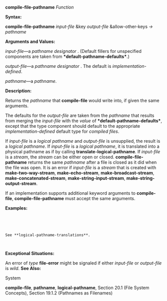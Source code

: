 **compile-file-pathname** *Function* 



**Syntax:** 



**compile-file-pathname** *input-file* &amp;key *output-file* &amp;allow-other-keys *→ pathname* 



**Arguments and Values:** 



*input-file*—a *pathname designator* . (Default fillers for unspecified components are taken from **\*default-pathname-defaults\***.) 



*output-file*—a *pathname designator* . The default is *implementation-defined*. 



*pathname*—a *pathname*. 



**Description:** 



Returns the *pathname* that **compile-file** would write into, if given the same arguments. 



The defaults for the *output-file* are taken from the *pathname* that results from merging the *input-file* with the *value* of **\*default-pathname-defaults\***, except that the type component should default to the appropriate *implementation-defined* default type for *compiled files*. 



If *input-file* is a *logical pathname* and *output-file* is unsupplied, the result is a *logical pathname*. If *input-file* is a *logical pathname*, it is translated into a physical pathname as if by calling **translate-logical-pathname**. If *input-file* is a *stream*, the *stream* can be either open or closed. **compile-file-pathname** returns the same *pathname* after a file is closed as it did when the file was open. It is an error if *input-file* is a *stream* that is created with **make-two-way-stream**, **make-echo-stream**, **make-broadcast-stream**, **make-concatenated-stream**, **make-string-input-stream**, **make-string-output-stream**. 



If an implementation supports additional keyword arguments to **compile-file**, **compile-file-pathname** must accept the same arguments. 



**Examples:**
```lisp
 



See **logical-pathname-translations**. 




```
**Exceptional Situations:** 



An error of *type* **file-error** might be signaled if either *input-file* or *output-file* is *wild*. **See Also:** 



System 



 



 



**compile-file**, **pathname**, **logical-pathname**, Section 20.1 (File System Concepts), Section 19.1.2 (Pathnames as Filenames) 



